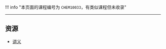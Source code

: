!!! info "本页面的课程编号为 `CHEM10033`，有类似课程但未收录"

---

## 资源  
- [讲义](https://api.mir6.com/api/lanzou?url=https://cqu-openlib.lanzout.com/iCp9v22krbfi&down=true)